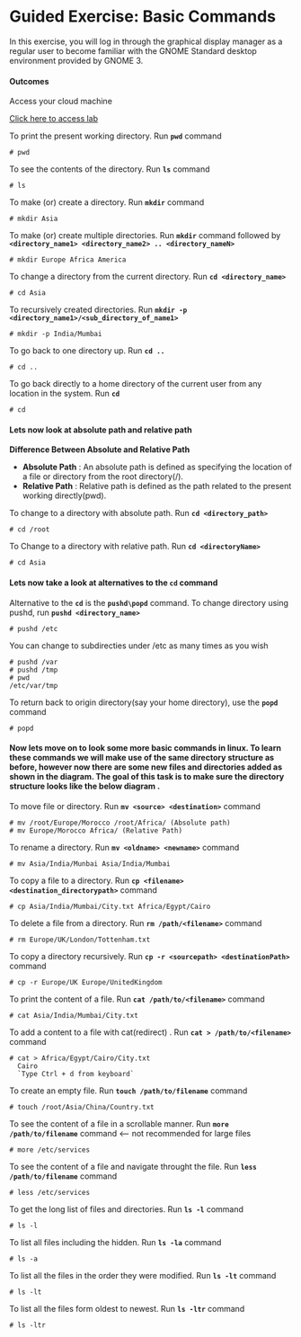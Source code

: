 # Guided Exercise: Basic Commands
In this exercise, you will log in through the graphical display manager as a regular user to become familiar with the GNOME Standard desktop environment provided by GNOME 3.

#### Outcomes
Access your cloud machine 

[Click here to access lab ](https://lab.redhat.com/sandbox)
 


To print the present working directory. Run **`pwd`** command
```
# pwd
```

To see the contents of the directory. Run **`ls`** command
```
# ls 
````

To make (or) create a directory. Run **`mkdir`** command
```
# mkdir Asia
```

To make (or) create multiple directories. Run **`mkdir`** command followed by **`<directory_name1> <directory_name2> .. <directory_nameN>`**
```
# mkdir Europe Africa America
```

To change a directory from the current directory. Run **`cd <directory_name>`**
```
# cd Asia
```

To recursively created directories. Run **`mkdir -p <directory_name1>/<sub_directory_of_name1>`**
```
# mkdir -p India/Mumbai
```

To go back to one directory up. Run **`cd ..`**
```
# cd ..
```

To go back directly to a home directory of the current user from any location in the system. Run **`cd`**
```
# cd
```

#### Lets now look at absolute path and relative path




**Difference Between Absolute and Relative Path**

- **Absolute Path** : An absolute path is defined as specifying the location of a file or directory from the root directory(/).
- **Relative Path** : Relative path is defined as the path related to the present working directly(pwd).

To change to a directory with absolute path. Run **`cd <directory_path>`**
```
# cd /root
```

To Change to a directory with relative path. Run **`cd <directoryName>`**
```
# cd Asia
```

#### Lets now take a look at alternatives to the **`cd`** command


Alternative to the **`cd`** is the **`pushd\popd`** command. To change directory using pushd, run **`pushd <directory_name>`**
```
# pushd /etc
```

You can change to subdirecties under /etc as many times as you wish
```
# pushd /var
# pushd /tmp
# pwd
/etc/var/tmp
```

To return back to origin directory(say your home directory), use the **`popd`** command
```
# popd
```

#### Now lets move on to look some more basic commands in linux. To learn these commands we will make use of the same directory structure as before, however now there are some new files and directories added as shown in the diagram. The goal of this task is to make sure the directory structure looks like the below diagram .


To move file or directory. Run **`mv <source> <destination>`** command
```
# mv /root/Europe/Morocco /root/Africa/ (Absolute path)
# mv Europe/Morocco Africa/ (Relative Path)
```

To rename a directory. Run **`mv <oldname> <newname>`** command
```
# mv Asia/India/Munbai Asia/India/Mumbai
```

To copy a file to a directory. Run **`cp <filename> <destination_directorypath>`** command
```
# cp Asia/India/Mumbai/City.txt Africa/Egypt/Cairo
```

To delete a file from a directory. Run **`rm /path/<filename>`** command
```
# rm Europe/UK/London/Tottenham.txt
```

To copy a directory recursively. Run **`cp -r <sourcepath> <destinationPath>`** command
```
# cp -r Europe/UK Europe/UnitedKingdom
```

To print the content of a file. Run **`cat /path/to/<filename>`** command
```
# cat Asia/India/Mumbai/City.txt
```

To add a content to a file with cat(redirect) . Run **`cat > /path/to/<filename>`** command
```
# cat > Africa/Egypt/Cairo/City.txt
  Cairo
  `Type Ctrl + d from keyboard`
```

To create an empty file. Run **`touch /path/to/filename`** command
```
# touch /root/Asia/China/Country.txt
```

To see the content of a file in a scrollable manner. Run **`more /path/to/filename`** command <-- not recommended for large files
```
# more /etc/services
```

To see the content of a file and navigate throught the file. Run **`less /path/to/filename`** command
```
# less /etc/services
```

To get the long list of files and directories. Run **`ls -l`** command
```
# ls -l
```

To list all files including the hidden. Run **`ls -la`** command
```
# ls -a
```

To list all the files in the order they were modified. Run **`ls -lt`** command
```
# ls -lt
```

To list all the files form oldest to newest. Run **`ls -ltr`** command
```
# ls -ltr
```


